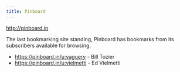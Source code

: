 ```yaml
---
title: Pinboard
---
```

http://pinboard.in

The last bookmarking site standing, Pinboard has bookmarks from
its subscribers available for browsing.

* https://pinboard.in/u:vaguery - Bill Tozier
* https://pinboard.in/u:vielmetti - Ed Vielmetti
